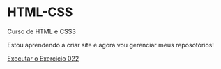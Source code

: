 # HTML-CSS
 Curso de HTML e CSS3

 Estou aprendendo a criar site e agora vou gerenciar meus reposotórios!

<a href="https://annasandrade.github.io/HTML-CSS/Exercicios/ex022/des10.html">Executar o Exercicio 022</a>

<a href="Exercicios/ex026/mq002/index.html"> </a>

